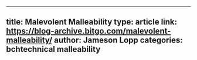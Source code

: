 ---
title: Malevolent Malleability
type: article
link: https://blog-archive.bitgo.com/malevolent-malleability/
author: Jameson Lopp
categories: bchtechnical malleability
----
